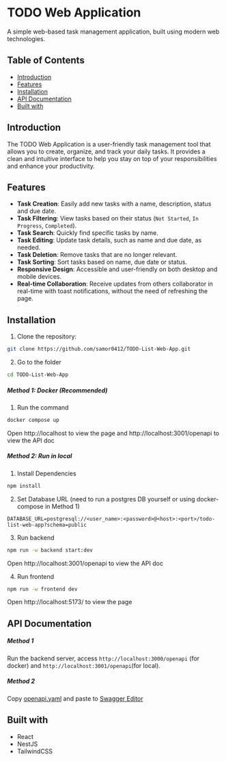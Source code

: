 # TODO Web Application

A simple web-based task management application, built using modern web technologies.

## Table of Contents
- [Introduction](#introduction)
- [Features](#features)
- [Installation](#installation)
- [API Documentation](#api-documentation)
- [Built with](#built-with)

## Introduction

The TODO Web Application is a user-friendly task management tool that allows you to create, organize, and track your daily tasks. It provides a clean and intuitive interface to help you stay on top of your responsibilities and enhance your productivity.

## Features

- **Task Creation**: Easily add new tasks with a name, description, status and due date.
- **Task Filtering**: View tasks based on their status (`Not Started`, `In Progress`, `Completed`).
- **Task Search**: Quickly find specific tasks by name.
- **Task Editing**: Update task details, such as name and due date, as needed.
- **Task Deletion**: Remove tasks that are no longer relevant.
- **Task Sorting**: Sort tasks based on name, due date or status.
- **Responsive Design**: Accessible and user-friendly on both desktop and mobile devices.
- **Real-time Collaboration**: Receive updates from others collaborator in real-time  with toast notifications, without the need of refreshing the page.

## Installation
1. Clone the repository:
```bash
git clone https://github.com/samor0412/TODO-List-Web-App.git
```

2. Go to the folder
```bash
cd TODO-List-Web-App
```


##### Method 1: Docker (Recommended)
1. Run the command
```bash
docker compose up
```
Open http://localhost to view the page and http://localhost:3001/openapi to view the API doc


##### Method 2: Run in local
1. Install Dependencies
```bash
npm install
```

2. Set Database URL (need to run a postgres DB yourself or using docker-compose in Method 1)
```.env
DATABASE_URL=postgresql://<user_name>:<password>@<host>:<port>/todo-list-web-app?schema=public
```

3. Run backend
```bash
npm run -w backend start:dev
```
Open http://localhost:3001/openapi to view the API doc

4. Run frontend
```bash
npm run -w frontend dev
```
Open http://localhost:5173/ to view the page

## API Documentation

##### Method 1
Run the backend server, access `http://localhost:3000/openapi` (for docker)  and `http://localhost:3001/openapi`(for local).

##### Method 2
Copy [openapi.yaml](https://github.com/samor0412/TODO-List-Web-App/blob/main/doc/openapi.yaml "openapi.yaml") and paste to [Swagger Editor](https://editor.swagger.io/ "Swagger Editor")

## Built with
- React
- NestJS
- TailwindCSS
